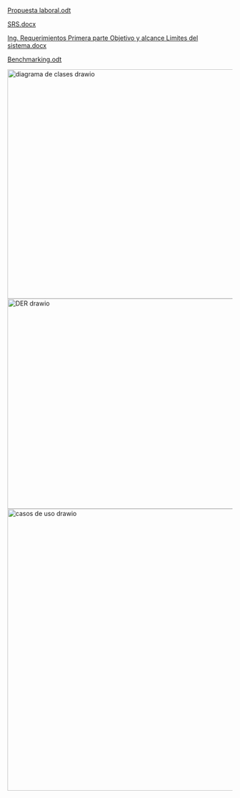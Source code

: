 [Propuesta laboral.odt](https://github.com/user-attachments/files/22407872/Propuesta.laboral.odt)

[SRS.docx](https://github.com/user-attachments/files/22407871/SRS.docx)

[Ing. Requerimientos Primera parte Objetivo y alcance Limites del sistema.docx](https://github.com/user-attachments/files/22407888/Ing.Requerimientos.Primera.parte.Objetivo.y.alcance.Limites.del.sistema.docx)

[Benchmarking.odt](https://github.com/user-attachments/files/22407892/Benchmarking.odt)

<img width="731" height="514" alt="diagrama de clases drawio" src="https://github.com/user-attachments/assets/e30fbeb1-ec7f-4494-ac82-170f14987c11" />
<img width="681" height="471" alt="DER drawio" src="https://github.com/user-attachments/assets/59e7e045-7b10-446a-ae32-bbf520a6f3a2" />
<img width="764" height="632" alt="casos de uso drawio" src="https://github.com/user-attachments/assets/1a1901f9-022d-4d6c-8374-1ef57a309b07" />
